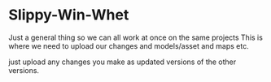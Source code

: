 # Slippy-Win-Whet
Just a general thing so we can all work at once on the same projects
This is where we need to upload our changes and models/asset and maps etc.

just upload any changes you make as updated versions of the other versions.
